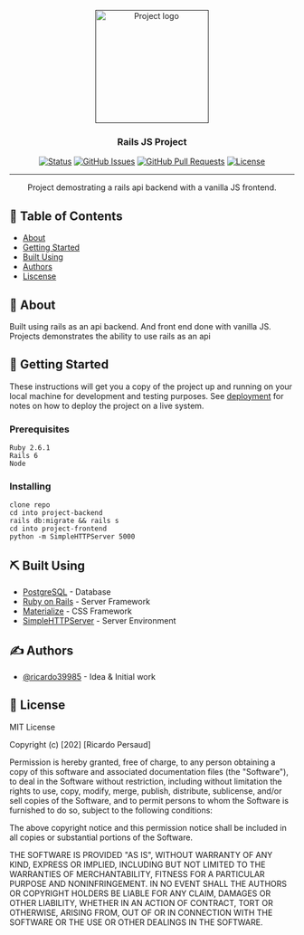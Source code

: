 <p align="center">
  <a href="" rel="noopener">
 <img width=200px height=200px src="https://www.google.com/url?sa=i&url=https%3A%2F%2Ffreebiesupply.com%2Flogos%2Frails-logo-2%2F&psig=AOvVaw3bYgubXQnnRhwe7jfHs5Ge&ust=1587440532550000&source=images&cd=vfe&ved=0CAIQjRxqFwoTCJj_nPqK9ugCFQAAAAAdAAAAABAD" alt="Project logo"></a>
</p>

<h3 align="center">Rails JS Project</h3>

<div align="center">

[![Status](https://img.shields.io/badge/status-active-success.svg)]()
[![GitHub Issues](https://img.shields.io/github/issues/kylelobo/The-Documentation-Compendium.svg)](https://github.com/kylelobo/The-Documentation-Compendium/issues)
[![GitHub Pull Requests](https://img.shields.io/github/issues-pr/kylelobo/The-Documentation-Compendium.svg)](https://github.com/kylelobo/The-Documentation-Compendium/pulls)
[![License](https://img.shields.io/badge/license-MIT-blue.svg)](/LICENSE)

</div>

---

<p align="center"> Project demostrating a rails api backend with a vanilla JS frontend.
    <br> 
</p>

## 📝 Table of Contents

- [About](#about)
- [Getting Started](#getting_started)
- [Built Using](#built_using)
- [Authors](#authors)
- [Liscense](#license)

## 🧐 About <a name = "about"></a>

Built using rails as an api backend. And front end done with vanilla JS. Projects demonstrates the ability to use rails as an api

## 🏁 Getting Started <a name = "getting_started"></a>

These instructions will get you a copy of the project up and running on your local machine for development and testing purposes. See [deployment](#deployment) for notes on how to deploy the project on a live system.

### Prerequisites


```
Ruby 2.6.1
Rails 6
Node
```

### Installing
```
clone repo
cd into project-backend
rails db:migrate && rails s
cd into project-frontend
python -m SimpleHTTPServer 5000
```



## ⛏️ Built Using <a name = "built_using"></a>

- [PostgreSQL](https://www.postgresql.org/) - Database
- [Ruby on Rails](https://rubyonrails.org/) - Server Framework
- [Materialize](https://materializecss.com/) - CSS Framework
- [SimpleHTTPServer](https://docs.python.org/2/library/simplehttpserver.html) - Server Environment

## ✍️ Authors <a name = "authors"></a>

- [@ricardo39985](https://github.com/ricardo39985) - Idea & Initial work

## 🧐 License <a name = "license"></a>

MIT License

Copyright (c) [202] [Ricardo Persaud]

Permission is hereby granted, free of charge, to any person obtaining a copy
of this software and associated documentation files (the "Software"), to deal
in the Software without restriction, including without limitation the rights
to use, copy, modify, merge, publish, distribute, sublicense, and/or sell
copies of the Software, and to permit persons to whom the Software is
furnished to do so, subject to the following conditions:

The above copyright notice and this permission notice shall be included in all
copies or substantial portions of the Software.

THE SOFTWARE IS PROVIDED "AS IS", WITHOUT WARRANTY OF ANY KIND, EXPRESS OR
IMPLIED, INCLUDING BUT NOT LIMITED TO THE WARRANTIES OF MERCHANTABILITY,
FITNESS FOR A PARTICULAR PURPOSE AND NONINFRINGEMENT. IN NO EVENT SHALL THE
AUTHORS OR COPYRIGHT HOLDERS BE LIABLE FOR ANY CLAIM, DAMAGES OR OTHER
LIABILITY, WHETHER IN AN ACTION OF CONTRACT, TORT OR OTHERWISE, ARISING FROM,
OUT OF OR IN CONNECTION WITH THE SOFTWARE OR THE USE OR OTHER DEALINGS IN THE
SOFTWARE.
